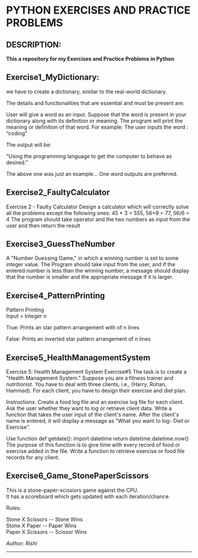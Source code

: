 # PYTHON EXERCISES AND PRACTICE PROBLEMS

## DESCRIPTION:


__This a repository for my Exercises and Practice Problems in Python__

## Exercise1_MyDictionary:
we have to create a dictionary, similar to the real-world dictionary.

The details and functionalities that are essential and must be present are:

User will give a word as an input. Suppose that the word is present in your dictionary along with its definition or meaning.
The program will print the meaning or definition of that word.
For example:
The user inputs the word : “coding”

The output will be:

 "Using the programming language to get the computer to behave as desired."

The above one was just an example...
One word outputs are preferred.

## Exercise2_FaultyCalculator
Exercise 2 - Faulty Calculator
Design a calculator which will correctly solve all the problems except
the following ones:
45 * 3 = 555, 56+9 = 77, 56/6 = 4
The program should take operator and the two numbers as input from the user and then return the result

## Exercise3_GuessTheNumber
A "Number Guessing Game," in which a winning number is set to some integer value. 
The Program should take input from the user,
and if the entered number is less than the winning number, a message should display that the number is smaller and the appropriate message if it is larger.

## Exercise4_PatternPrinting
Pattern Printing  
Input = Integer n 
  
True: Prints an star pattern arrangement with of n lines

False: Prints an inverted star pattern arrangement of n lines

## Exercise5_HealthManagementSystem
Exercise 5: Health Management System
Exercise#5
The task is to create a "Health Management System." Suppose you are a fitness trainer and nutritionist. You have to deal
 with three clients, i.e., (Harry, Rohan, Hammad). For each client, you have to design their exercise and diet plan.

Instructions:
Create a food log file and an exercise log file for each client.
Ask the user whether they want to log or retrieve client data.
Write a function that takes the user input of the client's name. After the client's name is entered, it will display a
message as "What you want to log- Diet or Exercise".

Use function
def getdate():
           import datetime
           return datetime.datetime.now()
The purpose of this function is to give time with every record of food or exercise added in the file.
Write a function to retrieve exercise or food file records for any client.

## Exercise6_Game_StonePaperScissors  
This is a stone-paper-scissiors game against the CPU.  
It has a scoreboard which gets updated with each iteration/chance.  
  
  
Rules:  

Stone X Scissors -- Stone   Wins  
Stone X Paper    -- Paper   Wins  
Paper X Scissors -- Scissor Wins  

_Author: Rishi_

***